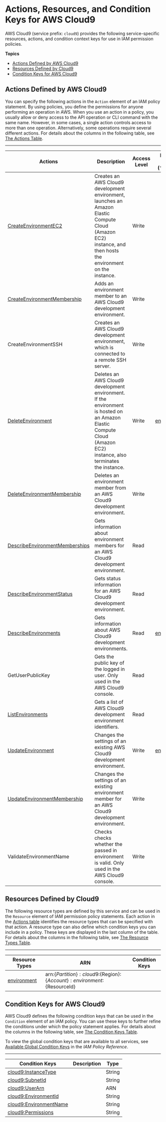 # Actions, Resources, and Condition Keys for AWS Cloud9<a name="list_awscloud9"></a>

AWS Cloud9 \(service prefix: `cloud9`\) provides the following service\-specific resources, actions, and condition context keys for use in IAM permission policies\.

**Topics**
+ [Actions Defined by AWS Cloud9](#awscloud9-actions-as-permissions)
+ [Resources Defined by Cloud9](#awscloud9-resources-for-iam-policies)
+ [Condition Keys for AWS Cloud9](#awscloud9-policy-keys)

## Actions Defined by AWS Cloud9<a name="awscloud9-actions-as-permissions"></a>

You can specify the following actions in the `Action` element of an IAM policy statement\. By using policies, you define the permissions for anyone performing an operation in AWS\. When you use an action in a policy, you usually allow or deny access to the API operation or CLI command with the same name\. However, in some cases, a single action controls access to more than one operation\. Alternatively, some operations require several different actions\. For details about the columns in the following table, see [The Actions Table](reference_policies_actions-resources-contextkeys.md#actions_table)\.


****  

| Actions | Description | Access Level | Resource Types \(\*required\) | Condition Keys | Dependent Actions | 
| --- | --- | --- | --- | --- | --- | 
| [CreateEnvironmentEC2](http://docs.aws.amazon.com///cloud9/latest/APIReferenceAPI_CreateEnvironmentEC2.html) | Creates an AWS Cloud9 development environment, launches an Amazon Elastic Compute Cloud \(Amazon EC2\) instance, and then hosts the environment on the instance\. | Write |  | [cloud9:EnvironmentName](#awscloud9-cloud9_EnvironmentName) [cloud9:InstanceType](#awscloud9-cloud9_InstanceType) [cloud9:SubnetId](#awscloud9-cloud9_SubnetId) [cloud9:UserArn](#awscloud9-cloud9_UserArn)  |  | 
| [CreateEnvironmentMembership](http://docs.aws.amazon.com///cloud9/latest/APIReferenceAPI_CreateEnvironmentMembership.html) | Adds an environment member to an AWS Cloud9 development environment\. | Write |  | [cloud9:UserArn](#awscloud9-cloud9_UserArn) [cloud9:EnvironmentId](#awscloud9-cloud9_EnvironmentId) [cloud9:Permissions](#awscloud9-cloud9_Permissions)  |  | 
| CreateEnvironmentSSH | Creates an AWS Cloud9 development environment, which is connected to a remote SSH server\. | Write |  | [cloud9:EnvironmentName](#awscloud9-cloud9_EnvironmentName)  |  | 
| [DeleteEnvironment](http://docs.aws.amazon.com///cloud9/latest/APIReferenceAPI_DeleteEnvironment.html) | Deletes an AWS Cloud9 development environment\. If the environment is hosted on an Amazon Elastic Compute Cloud \(Amazon EC2\) instance, also terminates the instance\. | Write | [environment\*](#awscloud9-environment)  |  | iam:CreateServiceLinkedRole  | 
| [DeleteEnvironmentMembership](http://docs.aws.amazon.com///cloud9/latest/APIReferenceAPI_DeleteEnvironmentMembership.html) | Deletes an environment member from an AWS Cloud9 development environment\. | Write |  |  |  | 
| [DescribeEnvironmentMemberships](http://docs.aws.amazon.com///cloud9/latest/APIReferenceAPI_DescribeEnvironmentMemberships.html) | Gets information about environment members for an AWS Cloud9 development environment\. | Read |  | [cloud9:UserArn](#awscloud9-cloud9_UserArn) [cloud9:EnvironmentId](#awscloud9-cloud9_EnvironmentId)  |  | 
| [DescribeEnvironmentStatus](http://docs.aws.amazon.com///cloud9/latest/APIReferenceAPI_DescribeEnvironmentStatus.html) | Gets status information for an AWS Cloud9 development environment\. | Read |  |  |  | 
| [DescribeEnvironments](http://docs.aws.amazon.com///cloud9/latest/APIReferenceAPI_DescribeEnvironments.html) | Gets information about AWS Cloud9 development environments\. | Read | [environment\*](#awscloud9-environment)  |  |  | 
| GetUserPublicKey | Gets the public key of the logged in user\. Only used in the AWS Cloud9 console\. | Read |  |  |  | 
| [ListEnvironments](http://docs.aws.amazon.com///cloud9/latest/APIReferenceAPI_ListEnvironments.html) | Gets a list of AWS Cloud9 development environment identifiers\. | Read |  |  |  | 
| [UpdateEnvironment](http://docs.aws.amazon.com///cloud9/latest/APIReferenceAPI_UpdateEnvironment.html) | Changes the settings of an existing AWS Cloud9 development environment\. | Write | [environment\*](#awscloud9-environment)  |  |  | 
| [UpdateEnvironmentMembership](http://docs.aws.amazon.com///cloud9/latest/APIReferenceAPI_UpdateEnvironmentMembership.html) | Changes the settings of an existing environment member for an AWS Cloud9 development environment\. | Write |  | [cloud9:UserArn](#awscloud9-cloud9_UserArn) [cloud9:EnvironmentId](#awscloud9-cloud9_EnvironmentId) [cloud9:Permissions](#awscloud9-cloud9_Permissions)  |  | 
| ValidateEnvironmentName | Checks checks whether the passed in environment is valid\. Only used in the AWS Cloud9 console\. | Write |  |  |  | 

## Resources Defined by Cloud9<a name="awscloud9-resources-for-iam-policies"></a>

The following resource types are defined by this service and can be used in the `Resource` element of IAM permission policy statements\. Each action in the [Actions table](#awscloud9-actions-as-permissions) identifies the resource types that can be specified with that action\. A resource type can also define which condition keys you can include in a policy\. These keys are displayed in the last column of the table\. For details about the columns in the following table, see [The Resource Types Table](reference_policies_actions-resources-contextkeys.md#resources_table)\.


****  

| Resource Types | ARN | Condition Keys | 
| --- | --- | --- | 
| [environment](url-resources-replace-me) | arn:$\{Partition\}:cloud9:$\{Region\}:$\{Account\}:environment:$\{ResourceId\} |  | 

## Condition Keys for AWS Cloud9<a name="awscloud9-policy-keys"></a>

AWS Cloud9 defines the following condition keys that can be used in the `Condition` element of an IAM policy\. You can use these keys to further refine the conditions under which the policy statement applies\. For details about the columns in the following table, see [The Condition Keys Table](reference_policies_actions-resources-contextkeys.md#context_keys_table)\.

To view the global condition keys that are available to all services, see [Available Global Condition Keys](http://docs.aws.amazon.com/IAM/latest/UserGuide/reference_policies_condition-keys.html#AvailableKeys) in the *IAM Policy Reference*\.


****  

| Condition Keys | Description | Type | 
| --- | --- | --- | 
| [cloud9:InstanceType](url-contextkeys-replace-me) |  | String | 
| [cloud9:SubnetId](url-contextkeys-replace-me) |  | String | 
| [cloud9:UserArn](url-contextkeys-replace-me) |  | ARN | 
| [cloud9:EnvironmentId](url-contextkeys-replace-me) |  | String | 
| [cloud9:EnvironmentName](url-contextkeys-replace-me) |  | String | 
| [cloud9:Permissions](url-contextkeys-replace-me) |  | String | 